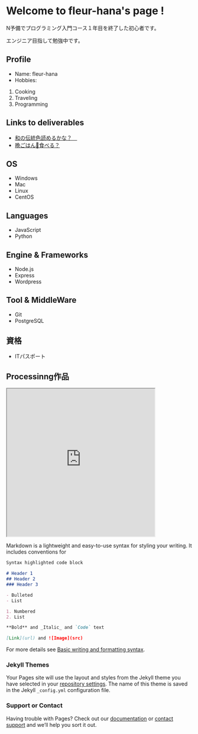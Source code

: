 # Welcome to fleur-hana's page !

N予備でプログラミング入門コース１年目を終了した初心者です。　　

エンジニア目指して勉強中です。　　

## Profile
- Name: fleur-hana
- Hobbies: 
1. Cooking
2. Traveling
3. Programming

## Links to deliverables
- [和の伝統色読めるかな？　](https://fleur-hana.github.io/webAppContest-summer-2021/contest.html)
- [晩ごはん🍚食べる？](https://shrouded-badlands-04383.herokuapp.com/)

## OS
- Windows
- Mac
- Linux
- CentOS

## Languages
- JavaScript
- Python

## Engine & Frameworks
- Node.js
- Express
- Wordpress

## Tool & MiddleWare
- Git
- PostgreSQL

## 資格
- ITパスポート

## Processinng作品
<iframe src="https://openprocessing.org/sketch/1527575/embed/" width="400" height="400"></iframe>



Markdown is a lightweight and easy-to-use syntax for styling your writing. It includes conventions for

```markdown
Syntax highlighted code block

# Header 1
## Header 2
### Header 3

- Bulleted
- List

1. Numbered
2. List

**Bold** and _Italic_ and `Code` text

[Link](url) and ![Image](src)
```

For more details see [Basic writing and formatting syntax](https://docs.github.com/en/github/writing-on-github/getting-started-with-writing-and-formatting-on-github/basic-writing-and-formatting-syntax).

### Jekyll Themes

Your Pages site will use the layout and styles from the Jekyll theme you have selected in your [repository settings](https://github.com/fleur-hana/fleur-hana.github.io/settings/pages). The name of this theme is saved in the Jekyll `_config.yml` configuration file.

### Support or Contact

Having trouble with Pages? Check out our [documentation](https://docs.github.com/categories/github-pages-basics/) or [contact support](https://support.github.com/contact) and we’ll help you sort it out.
